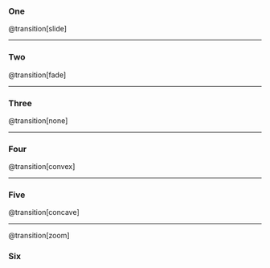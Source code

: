 ### One

@transition[slide]

---

### Two

@transition[fade]

---

### Three

@transition[none]

---

### Four

@transition[convex]

---

### Five

@transition[concave]

---

@transition[zoom]

### Six

